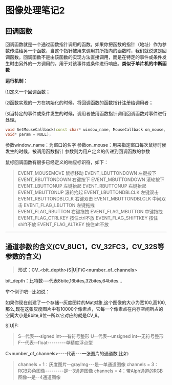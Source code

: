 # 图像处理笔记2

## 回调函数

回调函数就是一个通过函数指针调用的函数。如果你把函数的指针（地址）作为参数传递给另一个函数，当这个指针被用来调用其所指向的函数时，我们就说这是回调函数。回调函数不是由该函数的实现方法直接调用，而是在特定的事件或条件发生时由另外的一方调用的，用于对该事件或条件进行响应。**类似于单片机的中断函数**

**运行机制：**

⑴定义一个回调函数；

⑵函数实现的一方在初始化的时候，将回调函数的函数指针注册给调用者；

⑶当特定的事件或条件发生的时候，调用者使用函数指针调用回调函数对事件进行处理。

```C++
void SetMouseCallback(const char* window_name, MouseCallback on_mouse,
void* param = NULL);
```

参数window_name：为窗口的名字
参数on_mouse：用来指定窗口每次鼠标时候发生的时候，被调用函数指针
参数则为用户定义的传递到回调函数的参数

鼠标回调函数有很多已经定义的响应标识符，如下：

>EVENT_MOUSEMOVE      鼠标移动
EVENT_LBUTTONDOWN    左键按下
EVENT_RBUTTONDOWN    右键按下
EVENT_MBUTTONDOWN    滚轮按下
EVENT_LBUTTONUP      左键抬起
EVENT_RBUTTONUP      右键抬起
EVENT_MBUTTONUP      滚轮抬起
EVENT_LBUTTONDBLCLK  左键双击
EVENT_RBUTTONDBLCLK  右键双击
EVENT_MBUTTONDBLCLK  中间双击 
EVENT_FLAG_LBUTTON  左键拖拽  
EVENT_FLAG_RBUTTON   右键拖拽
EVENT_FLAG_MBUTTON   中键拖拽
EVENT_FLAG_CTRLKEY   按住ctrl不放
EVENT_FLAG_SHIFTKEY   按住shift不放
EVENT_FLAG_ALTKEY  按住alt不放

---

## 通道参数的含义(CV_8UC1，CV_32FC3，CV_32S等参数的含义)

>**形式：CV_<bit_depth>(S|U|F)C<number_of_channels>**

bit_depth：比特数---代表8bite,16bites,32bites,64bites...

举个例子吧--比如说：

如果你现在创建了一个存储--灰度图片的Mat对象,这个图像的大小为宽100,高100,那么,现在这张灰度图片中有10000个像素点，它每一个像素点在内存空间所占的空间大小是8bite,8位--所以它对应的就是CV_8。


S|U|F:

>S--代表---signed int---有符号整形
U--代表--unsigned int--无符号整形
F--代表--float---------单精度浮点型

C<number_of_channels>----代表---一张图片的通道数,比如:

>channels = 1：灰度图片--grayImg---是--单通道图像
channels = 3：RGB彩色图像---------是--3通道图像
channels = 4：带Alph通道的RGB图像--是--4通道图像



